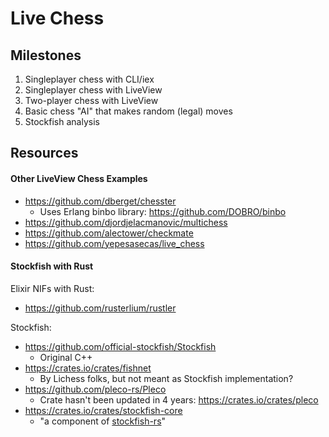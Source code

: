 # Live Chess

## Milestones

1. Singleplayer chess with CLI/iex
2. Singleplayer chess with LiveView
3. Two-player chess with LiveView
4. Basic chess "AI" that makes random (legal) moves
5. Stockfish analysis

## Resources

#### Other LiveView Chess Examples

- https://github.com/dberget/chesster
  - Uses Erlang binbo library: https://github.com/DOBRO/binbo
- https://github.com/djordjelacmanovic/multichess
- https://github.com/alectower/checkmate
- https://github.com/yepesasecas/live_chess

#### Stockfish with Rust

Elixir NIFs with Rust:
- https://github.com/rusterlium/rustler

Stockfish:
- https://github.com/official-stockfish/Stockfish
  - Original C++
- https://crates.io/crates/fishnet
  - By Lichess folks, but not meant as Stockfish implementation?
- https://github.com/pleco-rs/Pleco
  - Crate hasn't been updated in 4 years: https://crates.io/crates/pleco
- https://crates.io/crates/stockfish-core
  - "a component of [stockfish-rs](https://github.com/stouset/stockfish-rs)"
